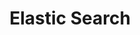 ---
# GLOBAL 
layout: technology
page_type: technology
title: Elastic Search
published: true
links_visible: false

#SEO
seo_title:  SEO Elastic Search
seo_description: |-
  META Elastic Search
main_keywords:
  - Elastic Search

#HREFLANGS
display_hreflangs: false
hreflangs:
  -
    lang: x-default
    link: https://projets.io
  -
    lang: en
    link: https://projets.io

#MENU 
top_line:
  menu_title: Elastic Search
  cta_title:

#SETTINGS
show_contact_in_footer: true

#TECHNOLOGY layout
logo: /uploads/elasticsearch.svg
intro: 
  title: Elastic Search
  content: |-
    Technologia niezwykle skuteczna podczas przeszukiwania i przetwarzania dużej ilości danych - wpływająca na doświadczenia i zadowolenie użytkowników aplikacji.
header:
  title:
  intro: |-
    
  main_photo:
---